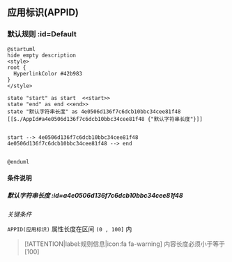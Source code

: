 ## 应用标识(APPID) <!-- {docsify-ignore-all} -->

   

### 默认规则 :id=Default

```plantuml
@startuml
hide empty description
<style>
root {
  HyperlinkColor #42b983
}
</style>

state "start" as start  <<start>>
state "end" as end <<end>>
state "默认字符串长度" as 4e0506d136f7c6dcb10bbc34cee81f48 [[$./AppId#a4e0506d136f7c6dcb10bbc34cee81f48 {"默认字符串长度"}]]


start --> 4e0506d136f7c6dcb10bbc34cee81f48 
4e0506d136f7c6dcb10bbc34cee81f48 --> end 


@enduml
```

#### 条件说明

##### 默认字符串长度 :id=a4e0506d136f7c6dcb10bbc34cee81f48


*关键条件*


`APPID(应用标识)` 属性长度在区间 `(0 , 100]` 内

> [!ATTENTION|label:规则信息|icon:fa fa-warning]
> 内容长度必须小于等于[100]







